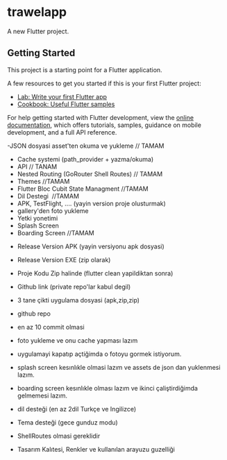 # trawelapp

A new Flutter project.

## Getting Started

This project is a starting point for a Flutter application.

A few resources to get you started if this is your first Flutter project:

- [Lab: Write your first Flutter app](https://docs.flutter.dev/get-started/codelab)
- [Cookbook: Useful Flutter samples](https://docs.flutter.dev/cookbook)

For help getting started with Flutter development, view the
[online documentation](https://docs.flutter.dev/), which offers tutorials,
samples, guidance on mobile development, and a full API reference.

-JSON dosyasi asset'ten okuma ve yukleme        // TAMAM
- Cache systemi (path_provider + yazma/okuma)   
- API                                           // TANAM
- Nested Routing (GoRouter Shell Routes)        // TAMAM
- Themes                                        //TAMAM
- Flutter Bloc Cubit State Managment             //TAMAM
- Dil Destegi                                    //TAMAM
- APK, TestFlight, .... (yayin version proje olusturmak)
- gallery'den foto yukleme
- Yetki yonetimi 
- Splash Screen
- Boarding Screen                                //TAMAM

* Release Version APK (yayin versiyonu apk dosyasi)
* Release Version EXE (zip olarak)
* Proje Kodu Zip halinde (flutter clean yapildiktan sonra)
* Github link (private repo'lar kabul degil)
* 3 tane çikti uygulama dosyasi (apk,zip,zip) 
* github repo 
* en az 10 commit olmasi 
* foto yukleme ve onu cache yapması lazım 
* uygulamayi kapatıp açtiğimda o fotoyu gormek istiyorum.
* splash screen kesınlıkle olmasi lazım ve assets de json dan yuklenmesi lazım. 
* boarding screen kesınlıkle olması lazım ve ikinci çaliştirdiğimda gelmemesi lazım. 

* dil desteği (en az 2dil Turkçe ve Ingilizce) 
* Tema desteği (gece gunduz modu) 
* ShellRoutes olmasi gereklidir 
* Tasarım Kalıtesi, Renkler ve kullanılan arayuzu guzelliği
